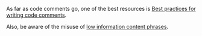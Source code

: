 As far as code comments go, one of the best resources is [Best practices for writing code comments](https://stackoverflow.blog/2021/07/05/best-practices-for-writing-code-comments/).

Also, be aware of the misuse of [low information content phrases](https://www.webpages.uidaho.edu/range357/extra-refs/empty-words.htm#:~:text=Empty%20Words&text=%22Empty%22%20words%20refer%20to%20Low,of%2C%20to%2C%20and%20with.).
